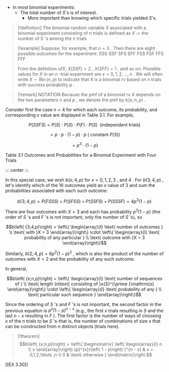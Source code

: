 - In most binomial experiments:
  - The total number of $S$'s is of interest.
    - More important than knowing which specific trials yielded $S$'s.

> [!definition]
> The binomial random variable $X$ associated with a binomial experiment consisting of $n$ trials is defined as
> $X$ := the number of $\mathrm{S}$ 's among the $n$ trials

> [!example]
> Suppose, for example, that $n = 3$ . Then there are eight possible outcomes for the experiment:
> SSS SSF SFS SFF FSS FSF FFS FFF
> 
> From the definition of$X$, $X\left( {SSF}\right) = 2$ , $X\left( {SFF}\right) = 1$ , and so on.
> Possible values for $X$ in an $n$ -trial experiment are $x = 0,1,2,\ldots ,n$ . 
> We will often write $X \sim \operatorname{Bin}\left( {n,p}\right)$ to indicate that $X$ is a binomial rv based on $n$ trials with success probability $p$ .

> [!remark] NOTATION 
> Because the pmf of a binomial rv $X$ depends on the two parameters $n$ and $p$ , we denote the pmf by $b\left( {x;n,p}\right)$ .

Consider first the case $n = 4$ for which each outcome, its probability,
and corresponding $x$ value are displayed in Table 3.1. For example,

$$P\left( {SSFS}\right) = P\left( S\right) \cdot P\left( S\right) \cdot P\left( F\right) \cdot P\left( S\right) \;\text{ (independent trials) }$$

$$= p \cdot p \cdot \left( {1 - p}\right) \cdot p\;\left( {\text{ constant }P\left( S\right) }\right)$$

$$= {p}^{3} \cdot \left( {1 - p}\right)$$

Table 3.1 Outcomes and Probabilities for a Binomial Experiment with Four
Trials

::: center
:::

In this special case, we wish $b\left( {x;4,p}\right)$ for $x = 0,1,2,3$
, and 4 . For $b\left( {3;4,p}\right)$ , let's identify which of the 16
outcomes yield an $x$ value of 3 and sum the probabilities associated
with each such outcome:

$$b\left( {3;4,p}\right) = P\left( {FSSS}\right) + P\left( {SFSS}\right) + P\left( {SSFS}\right) + P\left( {SSSF}\right) = 4{p}^{3}\left( {1 - p}\right)$$

There are four outcomes with $X = 3$ and each has probability
${p}^{3}\left( {1 - p}\right)$ (the order of $S$ 's and $F$ 's is not
important, only the number of $S$ 's), so

$$b\left( {3;4,p}\right) = \left\{ \begin{array}{l} \text{ number of outcomes } \\ \text{ with }X = 3 \end{array}\right\} \cdot \left\{ \begin{array}{l} \text{ probability of any particular } \\ \text{ outcome with }X = 3 \end{array}\right\}$$

Similarly, $b\left( {2;4,p}\right) = 6{p}^{2}{\left( 1 - p\right) }^{2}$
, which is also the product of the number of outcomes with $X = 2$ and
the probability of any such outcome.

In general,

$$b\left( {x;n,p}\right) = \left\{ \begin{array}{l} \text{ number of sequences of } \\ \text{ length }n\text{ consisting of }x{S}^{\prime }\mathrm{s} \end{array}\right\} \cdot \left\{ \begin{array}{l} \text{ probability of any } \\ \text{ particular such sequence } \end{array}\right\}$$

Since the ordering of $S$ 's and $F$ 's is not important, the second
factor in the previous equation is
${p}^{x}{\left( 1 - p\right) }^{n - x}$ (e.g., the first $x$ trials
resulting in $S$ and the last $n - x$ resulting in $F$ ). The first
factor is the number of ways of choosing $x$ of the $n$ trials to be $S$
's-that is, the number of combinations of size $x$ that can be
constructed from $n$ distinct objects (trials here).

> [!theorem]
> $$b\left( {x;n,p}\right) = \left\{ \begin{matrix} \left( \begin{array}{l} n \\ x \end{array}\right) {p}^{x}{\left( 1 - p\right) }^{n - x} & x = 0,1,2,\ldots ,n \\ 0 & \text{ otherwise } \end{matrix}\right.$$

[[EX 3.30]]